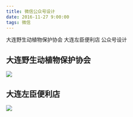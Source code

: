 ```yaml
---
title: 微信公众号设计
date: 2016-11-27 9:00:00
tags: 微信
---
```

大连野生动植物保护协会
大连左臣便利店
公众号设计
<!--more-->
## 大连野生动植物保护协会
![](http://ww3.sinaimg.cn/mw690/9b947219jw1fa6nue9b7ej20u01hctdh.jpg)
## 大连左臣便利店
![](http://ww4.sinaimg.cn/mw690/9b947219jw1fa6nv3oj7qj20u01hcgmz.jpg)
